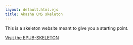 ```yaml
---
layout: default.html.ejs
title: Akasha CMS skeleton
---
```


This is a skeleton website meant to give you a starting point.

[Visit the EPUB-SKELETON](epub-skeleton/toc.html)
